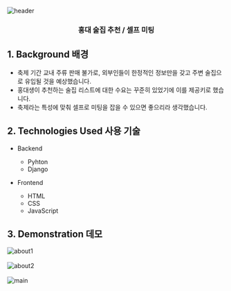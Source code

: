 ![header](https://capsule-render.vercel.app/api?type=soft&color=ee2560&fontColor=f4f4f4&height=120&section=header&text=Hongik%20Fest%202019&fontSize=70)
<h3 align="center">홍대 술집 추천 / 셀프 미팅</h3>

## 1. Background 배경

- 축제 기간 교내 주류 판매 불가로, 외부인들이 한정적인 정보만을 갖고 주변 술집으로 유입될 것을 예상했습니다.
- 홍대생이 추천하는 술집 리스트에 대한 수요는 꾸준히 있었기에 이를 제공키로 했습니다.
- 축제라는 특성에 맞춰 셀프로 미팅을 잡을 수 있으면 좋으리라 생각했습니다.

## 2. Technologies Used 사용 기술

-  Backend
    - Pyhton
    - Django
    
-   Frontend
    -   HTML
    - CSS
    - JavaScript


## 3. Demonstration 데모

![about1](https://user-images.githubusercontent.com/50397936/117109533-c62b0900-adbf-11eb-9d90-d9b7f74d64e2.png)
<br><br>
![about2](https://user-images.githubusercontent.com/50397936/117109539-c88d6300-adbf-11eb-8bff-f1d2a9fb6555.png)
<br><br>
![main](https://user-images.githubusercontent.com/50397936/117109545-ca572680-adbf-11eb-9e75-2f48ab21b4da.png)
